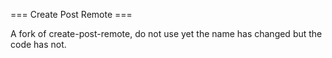 === Create Post Remote ===

A fork of create-post-remote, do not use yet the name has changed but the code has not.